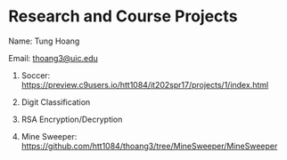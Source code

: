 # Research and Course Projects

Name: Tung Hoang

Email: thoang3@uic.edu	



1. Soccer: https://preview.c9users.io/htt1084/it202spr17/projects/1/index.html

2. Digit Classification

3. RSA Encryption/Decryption

4. Mine Sweeper: https://github.com/htt1084/thoang3/tree/MineSweeper/MineSweeper 
